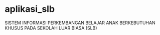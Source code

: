 # aplikasi_slb
SISTEM INFORMASI PERKEMBANGAN BELAJAR ANAK BERKEBUTUHAN KHUSUS PADA SEKOLAH LUAR BIASA (SLB)
